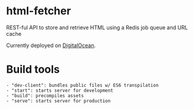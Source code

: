 # html-fetcher
REST-ful API to store and retrieve HTML using a Redis job queue and URL cache

Currently deployed on [DigitalOcean](http://159.203.234.212:8000/).

# Build tools
```
- "dev-client": bundles public files w/ ES6 transpilation 
- "start": starts server for development
- "build": precompiles assets
- "serve": starts server for production
```
